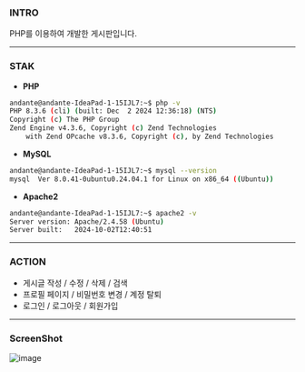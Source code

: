 ### INTRO

PHP를 이용하여 개발한 게시판입니다.

---


### STAK

- **PHP**
```bash
andante@andante-IdeaPad-1-15IJL7:~$ php -v
PHP 8.3.6 (cli) (built: Dec  2 2024 12:36:18) (NTS)
Copyright (c) The PHP Group
Zend Engine v4.3.6, Copyright (c) Zend Technologies
    with Zend OPcache v8.3.6, Copyright (c), by Zend Technologies

```
- **MySQL**
```bash
andante@andante-IdeaPad-1-15IJL7:~$ mysql --version
mysql  Ver 8.0.41-0ubuntu0.24.04.1 for Linux on x86_64 ((Ubuntu))
```
- **Apache2**
```bash
andante@andante-IdeaPad-1-15IJL7:~$ apache2 -v
Server version: Apache/2.4.58 (Ubuntu)
Server built:   2024-10-02T12:40:51
```

----


### ACTION

- 게시글 작성 / 수정 / 삭제 / 검색 
- 프로필 페이지  / 비밀번호 변경 / 계정 탈퇴 
- 로그인 / 로그아웃 / 회원가입 

----

### ScreenShot

![image](https://github.com/user-attachments/assets/8f8ab4bb-5548-4009-9b84-5b39e7e83e5c)

